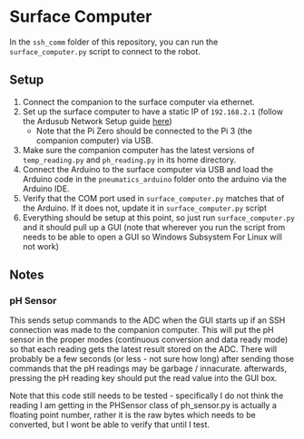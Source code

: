 # Surface Computer

In the `ssh_comm` folder of this repository, you can run the `surface_computer.py` script to connect to the robot.

## Setup

1. Connect the companion to the surface computer via ethernet.
1. Set up the surface computer to have a static IP of `192.168.2.1` (follow the Ardusub Network Setup guide [here](https://www.ardusub.com/getting-started/installation.html#raspberry-pi))
    - Note that the Pi Zero should be connected to the Pi 3 (the companion computer) via USB.
1. Make sure the companion computer has the latest versions of `temp_reading.py` and `ph_reading.py` in its home directory.
1. Connect the Arduino to the surface computer via USB and load the Arduino code in the `pneumatics_arduino` folder onto the arduino via the Arduino IDE.
1. Verify that the COM port used in `surface_computer.py` matches that of the Arduino.  If it does not, update it in `surface_computer.py` script
1. Everything should be setup at this point, so just run `surface_computer.py` and it should pull up a GUI (note that wherever you run the script from needs to be able to open a GUI so Windows Subsystem For Linux will not work)

## Notes

### pH Sensor
This sends setup commands to the ADC when the GUI starts up if an SSH connection was made to the companion computer.  This will put the pH sensor in the proper modes (continuous conversion and data ready mode) so that each reading gets the latest result stored on the ADC.  There will probably be a few seconds (or less - not sure how long) after sending those commands that the pH readings may be garbage / innacurate.  afterwards, pressing the pH reading key should put the read value into the GUI box.

Note that this code still needs to be tested - specifically I do not think the reading I am getting in the PHSensor class of ph_sensor.py is actually a floating point number, rather it is the raw bytes which needs to be converted, but I wont be able to verify that until I test.
